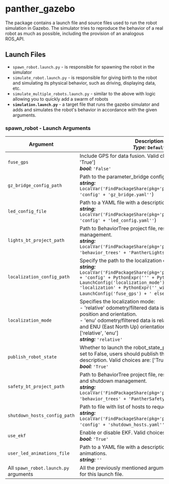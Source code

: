 # panther_gazebo

The package contains a launch file and source files used to run the robot simulation in Gazebo. The simulator tries to reproduce the behavior of a real robot as much as possible, including the provision of an analogous ROS_API.

## Launch Files

- `spawn_robot.launch.py` - is responsible for spawning the robot in the simulator
- `simulate_robot.launch.py` - is responsible for giving birth to the robot and simulating its physical behavior, such as driving, displaying data, etc.
- `simulate_multiple_robots.launch.py` - similar to the above with logic allowing you to quickly add a swarm of robots
- **`simulation.launch.py`** - a target file that runs the gazebo simulator and adds and simulates the robot's behavior in accordance with the given arguments.

### spawn_robot - Launch Arguments

| Argument                    | Description <br/> ***Type:*** `Default`                                                                                                                                                                                                                                                                                                                                                                                                                                           |
|-----------------------------|-------------------------------------------------------------------------------------------------------------------------------------------------------------------------------------------------------------------------------------------------------------------------------------------------------------------------------------------------------------------------------------------------------------------------------------------------------------------------------------|
| `fuse_gps`                  | Include GPS for data fusion. Valid choices are: ['False', 'True'] <br/> ***bool:*** `'False'`                                                                                                                                                                                                                                                                                                                                                                                      |
| `gz_bridge_config_path`     | Path to the parameter_bridge configuration file. <br/> ***string:*** `LocalVar('FindPackageShare(pkg='panther_gazebo') + 'config' + 'gz_bridge.yaml''`)                                                                                                                                                                                                                                                                                                                           |
| `led_config_file`           | Path to a YAML file with a description of led configuration. <br/> ***string:*** `LocalVar('FindPackageShare(pkg='panther_lights') + 'config' + 'led_config.yaml''`)                                                                                                                                                                                                                                                                                                               |
| `lights_bt_project_path`    | Path to BehaviorTree project file, responsible for lights management. <br/> ***string:*** `LocalVar('FindPackageShare(pkg='panther_manager') + 'behavior_trees' + 'PantherLightsBT.btproj''`)                                                                                                                                                                                                                                                                                      |
| `localization_config_path`  | Specify the path to the localization configuration file. <br/> ***string:*** `LocalVar('FindPackageShare(pkg='panther_localization') + 'config' + PythonExpr(''' + PythonExpr(''' + LaunchConfig('localization_mode') + '_'') + 'localization' + PythonExpr(''_with_gps' if ' + LaunchConfig('fuse_gps') + ' else ''') + '.yaml'')`)                                                                                                                                                |
| `localization_mode`         | Specifies the localization mode: <br/> - 'relative' odometry/filtered data is relative to the initial position and orientation. <br/> - 'enu' odometry/filtered data is relative to initial position and ENU (East North Up) orientation. Valid choices are: ['relative', 'enu'] <br/> ***string:*** `'relative'`                                                                                                                                                                |
| `publish_robot_state`       | Whether to launch the robot_state_publisher node. When set to False, users should publish their own robot description. Valid choices are: ['True', 'False'] <br/> ***bool:*** `'True'`                                                                                                                                                                                                                                                                                           |
| `safety_bt_project_path`    | Path to BehaviorTree project file, responsible for safety and shutdown management. <br/> ***string:*** `LocalVar('FindPackageShare(pkg='panther_manager') + 'behavior_trees' + 'PantherSafetyBT.btproj''`)                                                                                                                                                                                                                                                                        |
| `shutdown_hosts_config_path`| Path to file with list of hosts to request shutdown. <br/> ***string:*** `LocalVar('FindPackageShare(pkg='panther_manager') + 'config' + 'shutdown_hosts.yaml''`)                                                                                                                                                                                                                                                                                                                  |
| `use_ekf`                   | Enable or disable EKF. Valid choices are: ['True', 'False'] <br/> ***bool:*** `'True'`                                                                                                                                                                                                                                                                                                                                                                                            |
| `user_led_animations_file`  | Path to a YAML file with a description of the user defined animations. <br/> ***string:*** `''`                                                                                                                                                                                                                                                                                                                                                                                   |
| All `spawn_robot.launch.py` arguments              | All the previously mentioned arguments are also available for this launch file.                                                                                                                                                                                                                                                                                                                                                                                                   |
